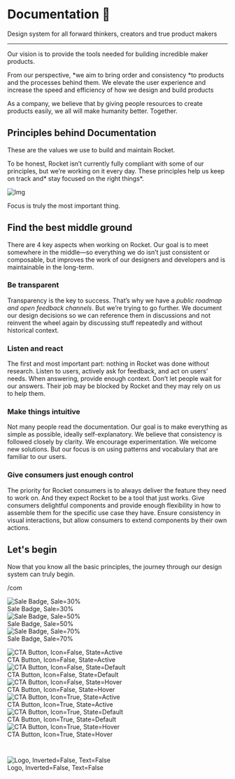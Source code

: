 
# Documentation 🚀

Design system for all forward thinkers, creators and true product makers

---

Our vision is to provide the tools needed for building incredible maker products.

From our perspective, *we aim to bring order and consistency *to products and the processes behind them. We elevate the user experience and increase the speed and efficiency of how we design and build products

As a company, we believe that by giving people resources to create products easily, we all will make humanity better. Together.

## Principles behind Documentation

These are the values we use to build and maintain Rocket.

To be honest, Rocket isn’t currently fully compliant with some of our principles, but we’re working on it every day. These principles help us keep on track and* stay focused on the right things*.

![Img](https://studio-assets.supernova.io/design-systems/14533/9289758a-6300-472a-bbc6-a57098081abf.jpeg?Expires=1990828800&Policy=eyJTdGF0ZW1lbnQiOlt7IlJlc291cmNlIjoiaHR0cHM6Ly9zdHVkaW8tYXNzZXRzLnN1cGVybm92YS5pby9kZXNpZ24tc3lzdGVtcy8xNDUzMy85Mjg5NzU4YS02MzAwLTQ3MmEtYmJjNi1hNTcwOTgwODFhYmYuanBlZyIsIkNvbmRpdGlvbiI6eyJEYXRlTGVzc1RoYW4iOnsiQVdTOkVwb2NoVGltZSI6MTk5MDgyODgwMH19fV19&Signature=E9DL6D-ZtS~4qaH18y5tnHC4gtpQUzZb85NmDFMuezn~MaWHPSumzBv6tXkxGqSgGyKh~9FaYnbfHkcJhU~4F~jdbuY70gbRxUpvnBtyCpz8o0mci-d2A9WoIZ3RGl11izD3c2WMfUaKhSaFlUw8cTGP-9vrqeUi58O2P4zYT9eAeyvOIFzQXgIgljhxiB9mIVU5a4j1vDL8ntJpagEZukKRskOgMrrB4LNQ-nRsvXFF7W5C5EkdoZPZf4jFxcQu2Yj6M9-bqNBXubYMsYYhEXqvqUOAnYVaE59E5PSSe43HKv2gp1ajSJ3ttHtTtCITO8Vyfh1FoTl03Z18ki8iZg__&Key-Pair-Id=APKAJGK34LCCAUR7N6LA)

Focus is truly the most important thing.

## Find the best middle ground

There are 4 key aspects when working on Rocket. Our goal is to meet somewhere in the middle—so everything we do isn’t just consistent or composable, but improves the work of our designers and developers and is maintainable in the long-term.

### Be transparent

Transparency is the key to success. That’s why we have a *public roadmap and open feedback channels*. But we’re trying to go further. We document our design decisions so we can reference them in discussions and not reinvent the wheel again by discussing stuff repeatedly and without historical context.

### Listen and react

The first and most important part: nothing in Rocket was done without research. Listen to users, actively ask for feedback, and act on users’ needs. When answering, provide enough context. Don’t let people wait for our answers. Their job may be blocked by Rocket and they may rely on us to help them.

### Make things intuitive

Not many people read the documentation. Our goal is to make everything as simple as possible, ideally self-explanatory. We believe that consistency is followed closely by clarity. We encourage experimentation. We welcome new solutions. But our focus is on using patterns and vocabulary that are familiar to our users.

### Give consumers just enough control

The priority for Rocket consumers is to always deliver the feature they need to work on. And they expect Rocket to be a tool that just works. Give consumers delightful components and provide enough flexibility in how to assemble them for the specific use case they have. Ensure consistency in visual interactions, but allow consumers to extend components by their own actions.

## Let's begin

Now that you know all the basic principles, the journey through our design system can truly begin.

/com

  
![Sale Badge, Sale=30%](https://studio-assets.supernova.io/design-systems/14533/5fa52dde-c6e4-433d-bcee-c9108ec84d47.png?Expires=1990828800&Policy=eyJTdGF0ZW1lbnQiOlt7IlJlc291cmNlIjoiaHR0cHM6Ly9zdHVkaW8tYXNzZXRzLnN1cGVybm92YS5pby9kZXNpZ24tc3lzdGVtcy8xNDUzMy81ZmE1MmRkZS1jNmU0LTQzM2QtYmNlZS1jOTEwOGVjODRkNDcucG5nIiwiQ29uZGl0aW9uIjp7IkRhdGVMZXNzVGhhbiI6eyJBV1M6RXBvY2hUaW1lIjoxOTkwODI4ODAwfX19XX0_&Signature=JvMilm-5wEXbgSVdllvu3NCZ1AqLQ7W7C8iZkjpZDqINq-LNIuc~G4Y17Eosc10lo~nrP7-THwoCscMEe0-Bwmesqop7UJiWvqIoG73B0-s2UDaGVoHxkRmURwxXawVETBBQV65r24takxYKExunqrz3ldwSn1bNr2eM2Z7DvvH0KyoDKpSGoB5fjnT7oRal0YuIJNAF-9zNM8eN3dRbuujE9KrOOKBcwj8wuhRajeQSAFTVScdZ4imhyQ33MJ07xCts7A-hVgILSrIBrU8eJh0X7mrGhjp8eis-0k~AZzEta3Razh83RcT52Gsq95O9TW9e299jhSqt4E5UjK6-yg__&Key-Pair-Id=APKAJGK34LCCAUR7N6LA)  
Sale Badge, Sale=30%  
![Sale Badge, Sale=50%](https://studio-assets.supernova.io/design-systems/14533/b74ba2e5-9f65-4a71-8fce-b214524d8c72.png?Expires=1990828800&Policy=eyJTdGF0ZW1lbnQiOlt7IlJlc291cmNlIjoiaHR0cHM6Ly9zdHVkaW8tYXNzZXRzLnN1cGVybm92YS5pby9kZXNpZ24tc3lzdGVtcy8xNDUzMy9iNzRiYTJlNS05ZjY1LTRhNzEtOGZjZS1iMjE0NTI0ZDhjNzIucG5nIiwiQ29uZGl0aW9uIjp7IkRhdGVMZXNzVGhhbiI6eyJBV1M6RXBvY2hUaW1lIjoxOTkwODI4ODAwfX19XX0_&Signature=MXeecrzgL5dWIIMbwj-vWL8xMO6axowp8t1HT4MAYQjFbQLbbQsz10AnOQPQKx5a-0yEM62H-~huSCVA8fY~fN3WYQwCSKOQLwh32~S48-czdaQiIGgeQdryXiU~dtGRajYhUqBDTBDxAjDwwNCy7C6OaiHkmixlm~ZANv3O71Kb6AlWyarivfr1TakBZakxrEnHYqGG9HOW01mlA5vEDvqUw354SMRsvO-vh1Exz41mD3T2tzvSuZhygmHOBeqc2GrQ8WFQ1nBX1RrpjEtPjwXA2OUSEacD2sVUxJ4OkOl3fCOfdBCZ9GVQM-i5KvsNeXzdw7oNRmfmodqbm0V3mQ__&Key-Pair-Id=APKAJGK34LCCAUR7N6LA)  
Sale Badge, Sale=50%  
![Sale Badge, Sale=70%](https://studio-assets.supernova.io/design-systems/14533/a5fa6248-60e1-44b5-88f0-37aa0e3c3a9a.png?Expires=1990828800&Policy=eyJTdGF0ZW1lbnQiOlt7IlJlc291cmNlIjoiaHR0cHM6Ly9zdHVkaW8tYXNzZXRzLnN1cGVybm92YS5pby9kZXNpZ24tc3lzdGVtcy8xNDUzMy9hNWZhNjI0OC02MGUxLTQ0YjUtODhmMC0zN2FhMGUzYzNhOWEucG5nIiwiQ29uZGl0aW9uIjp7IkRhdGVMZXNzVGhhbiI6eyJBV1M6RXBvY2hUaW1lIjoxOTkwODI4ODAwfX19XX0_&Signature=LeYrUyGX74E2y6vj1xlwUubgBFlRj-~0-5Gp4TGvhIyOkYVLwzWFd4DqM2pY4zEijv1mVNkAE6G6ZplN9F4Os-dWklxkOZZYwqq6I-KMSYhokt1Yz8qX7a4Hh6OUj0TkQRKRCfRxUZ-C-HO-pdRDDqtNxZ5FxIaYKUBuB1qvd7npQ-JKzixPBdybYE0NII~na3QU5g0bs2yWO~4ukfZoYbQIz6YbIr~RQeDd0XS3Y4Yj11bOuNaPmopp8sozJUlBypl~kiENOErNBS0s-qPPHEdeqiHw6by9CuVqiNExE1K0iqVp9G56-C17Jy~s6IHyOkw8Ph0TtuAtn38ALRoS5A__&Key-Pair-Id=APKAJGK34LCCAUR7N6LA)  
Sale Badge, Sale=70%  


  
![CTA Button, Icon=False, State=Active](https://studio-assets.supernova.io/design-systems/14533/79f78111-6f0a-44e6-a05f-ea44fcf177ed.png?Expires=1990828800&Policy=eyJTdGF0ZW1lbnQiOlt7IlJlc291cmNlIjoiaHR0cHM6Ly9zdHVkaW8tYXNzZXRzLnN1cGVybm92YS5pby9kZXNpZ24tc3lzdGVtcy8xNDUzMy83OWY3ODExMS02ZjBhLTQ0ZTYtYTA1Zi1lYTQ0ZmNmMTc3ZWQucG5nIiwiQ29uZGl0aW9uIjp7IkRhdGVMZXNzVGhhbiI6eyJBV1M6RXBvY2hUaW1lIjoxOTkwODI4ODAwfX19XX0_&Signature=ClVHzcLuXgTv0j-rs-aMvtfeOSNwY-LgiV9mxC~nWChSr0iP6Vlx1KUflBdd5kHX6o~ECcs8ZVEV2NdqsiUMl2TYvjk0H8efIda8E6R6s-bg3vHk2Yv4Eamr1DGb5UEIxhvgGntaRunFsSgUwbGjJOWwqWC3k7egWQGYr4xUEW30InYv1udnRAFt7R8e5tYaz3stcvIQiF08mwRPLBGrUWxcFfvBlFBfozD-IRS1X6yaVYNtSb~dGKhP6MNnf5UvBcVsDnTGktStH03ZSDAgfXgQeyzBXx3HbgnNrBW8wt-BVB6~Nn21fBuJNhw~5ThRSlhRt6Q0tEFlNhkX9Yo6mw__&Key-Pair-Id=APKAJGK34LCCAUR7N6LA)  
CTA Button, Icon=False, State=Active  
![CTA Button, Icon=False, State=Default](https://studio-assets.supernova.io/design-systems/14533/c53cb854-5058-4aff-9cb4-f778e1bc7586.png?Expires=1990828800&Policy=eyJTdGF0ZW1lbnQiOlt7IlJlc291cmNlIjoiaHR0cHM6Ly9zdHVkaW8tYXNzZXRzLnN1cGVybm92YS5pby9kZXNpZ24tc3lzdGVtcy8xNDUzMy9jNTNjYjg1NC01MDU4LTRhZmYtOWNiNC1mNzc4ZTFiYzc1ODYucG5nIiwiQ29uZGl0aW9uIjp7IkRhdGVMZXNzVGhhbiI6eyJBV1M6RXBvY2hUaW1lIjoxOTkwODI4ODAwfX19XX0_&Signature=PNLfflcuKY419tUkOFUPQGBL6wlRu4jIFSlwI9AXH4VpnAez6Y7RkvDEN1W8IBgxvlTIniPyIxL3objtHs8~8Vpj~botMo2P-~7oN4b7-~Nh1eJL6G1lbQpx0Fnk06wRv4DrXfEUfsyboZSMOPcj9ReNT0T8rXKx~5-VlVxZCpisYti8dcATBGQT9WY4p2il1D5XTR~SveHtbqVMhM8ujnLFFXd5k-jFboW4jO2qdzztw3xkyjdtQRmIkfbR~7HFkIaJ8DGXCx~eas2Edr3YkUu8Z5QAY2MZVMGp0rIUd6-~hT7rTTl~8k4f4Nf9nmX1N-EdAbl4pZRAPQVETwxkfA__&Key-Pair-Id=APKAJGK34LCCAUR7N6LA)  
CTA Button, Icon=False, State=Default  
![CTA Button, Icon=False, State=Hover](https://studio-assets.supernova.io/design-systems/14533/70fe8fa4-7ffe-42c4-985d-f8c1c803ac15.png?Expires=1990828800&Policy=eyJTdGF0ZW1lbnQiOlt7IlJlc291cmNlIjoiaHR0cHM6Ly9zdHVkaW8tYXNzZXRzLnN1cGVybm92YS5pby9kZXNpZ24tc3lzdGVtcy8xNDUzMy83MGZlOGZhNC03ZmZlLTQyYzQtOTg1ZC1mOGMxYzgwM2FjMTUucG5nIiwiQ29uZGl0aW9uIjp7IkRhdGVMZXNzVGhhbiI6eyJBV1M6RXBvY2hUaW1lIjoxOTkwODI4ODAwfX19XX0_&Signature=PXYQMvJ~soZdLQMBxBqkxgSi7r1CL7mwUog~V3LJdPiU4fPPjC4xmjGYOIHYL-BDxPijkjfr4KwTZFX53y2C8ZBJGGVxgg-KvMhjOie6xIY1JB5m69JhMOx1wdUk5UpySoJqniIrxtDQs-X25tCW8Wt0AcrbcwGfdA3pWfBJpNw4ugHJAuLoPhQxKkWH0U8EIEeDRAcSr8JXTqoyU0bmjY2mRPRsAyRho6S3jMVQUCixTFcF7Aw3pTLRGvNewWSbfuqMiIcDx785hxzGsoqLgkfrDTyaHJn1MGZU1XZbOjt8o4qx-XOP4tUrDySMpSbBqPxNF0zNly~WVQiUVh2d4g__&Key-Pair-Id=APKAJGK34LCCAUR7N6LA)  
CTA Button, Icon=False, State=Hover  
![CTA Button, Icon=True, State=Active](https://studio-assets.supernova.io/design-systems/14533/66a3d93f-475e-4d37-8850-f4a0a65d6eeb.png?Expires=1990828800&Policy=eyJTdGF0ZW1lbnQiOlt7IlJlc291cmNlIjoiaHR0cHM6Ly9zdHVkaW8tYXNzZXRzLnN1cGVybm92YS5pby9kZXNpZ24tc3lzdGVtcy8xNDUzMy82NmEzZDkzZi00NzVlLTRkMzctODg1MC1mNGEwYTY1ZDZlZWIucG5nIiwiQ29uZGl0aW9uIjp7IkRhdGVMZXNzVGhhbiI6eyJBV1M6RXBvY2hUaW1lIjoxOTkwODI4ODAwfX19XX0_&Signature=CUiO2Czl5BNoMUFM9OV1lBR073hTQ5~Cdj7kpl8VKaOlRk1ErovjpGeuXrO-4mqyrIzuLQI8E6OBiouKFe4K2YueCCfyTEwh1vBdKba4G-UKmeg7lthg1yVMn-qrCs3bk5zX~-nu7iJU~6gASmiE3gcer9o3j1AWBMbbDwNwo-cTEldduv9zj4xGJxx~n7CZ3YRH3uSQLgkX0-1Rzyk3Xzoc-b~rQS1BkQUVqwiDz1xRmdisIerxjaVq8lcstebV1BBPjABspRfLvEpkR86o5r6CixVrvCwpGWtfXADfMuTxDnloU8kBET6H5TtUi2ztvW2BJ3Ld9hRqlNQ-cRfIAA__&Key-Pair-Id=APKAJGK34LCCAUR7N6LA)  
CTA Button, Icon=True, State=Active  
![CTA Button, Icon=True, State=Default](https://studio-assets.supernova.io/design-systems/14533/cec0cd21-7753-4929-a503-ab6e44674eab.png?Expires=1990828800&Policy=eyJTdGF0ZW1lbnQiOlt7IlJlc291cmNlIjoiaHR0cHM6Ly9zdHVkaW8tYXNzZXRzLnN1cGVybm92YS5pby9kZXNpZ24tc3lzdGVtcy8xNDUzMy9jZWMwY2QyMS03NzUzLTQ5MjktYTUwMy1hYjZlNDQ2NzRlYWIucG5nIiwiQ29uZGl0aW9uIjp7IkRhdGVMZXNzVGhhbiI6eyJBV1M6RXBvY2hUaW1lIjoxOTkwODI4ODAwfX19XX0_&Signature=ElTC9NsDPfbvHQyBewz~A6CMw3tPU2JUGetmtm0QPiJ3awp9CnZlw0~OqgdMD8zlq8H8en7T9jrB~Fu7MIpxT4PMtkMTqcAj0yhX1dLrKqatiTgMaFDMQE9DygDnwA-WXph8XLAjjUC4bJrBthtqxQSEPuAcpgSFaWLBM0FLRq-vJ2E3HeZK-d9NqUPMDG6y8RrnxesZIqWb3g6ne8Fy5Vfwsd5CGYVZ-ElKEZQoIQvPZEMA~v8fSC9yH~6QzhcIafursgOYtWtOyAZKaVBLDXhjj1ujU4Km7q6MNvyzHB9rZ7-6xsIZjp-~I748btbGvZICd0XRLjccMGjN2LeSog__&Key-Pair-Id=APKAJGK34LCCAUR7N6LA)  
CTA Button, Icon=True, State=Default  
![CTA Button, Icon=True, State=Hover](https://studio-assets.supernova.io/design-systems/14533/1a6ce54d-7671-4230-a503-d091d3bc1aae.png?Expires=1990828800&Policy=eyJTdGF0ZW1lbnQiOlt7IlJlc291cmNlIjoiaHR0cHM6Ly9zdHVkaW8tYXNzZXRzLnN1cGVybm92YS5pby9kZXNpZ24tc3lzdGVtcy8xNDUzMy8xYTZjZTU0ZC03NjcxLTQyMzAtYTUwMy1kMDkxZDNiYzFhYWUucG5nIiwiQ29uZGl0aW9uIjp7IkRhdGVMZXNzVGhhbiI6eyJBV1M6RXBvY2hUaW1lIjoxOTkwODI4ODAwfX19XX0_&Signature=dXIiTO5D~NSg~3a6QcDyDJh04-XnR-9O2SggaRHJeeM1Uu1u5CgYEEZwSYEDntc2trdGXov6Ggu-KtmTnq~-D76-s2~EGYaOnXZH7-Q3m2xEAG2Z0T3dM5a7to-JSZ1AhoE3jmy1mGyKZ-P8-rZotWpOcVtGUov3LwPtFyeLKs6U3Gbz~tz8csSxup8LN0Y2F9gxuPu4atbqRTwdUsabPpwJhWqQaYzlsUrrGkApoJKdt4agxIqqvFI~VjRBaJ7Me9AFqlWC~8EyyuVhF7N9I3VV2NB7k6tq6K2Qq~YJniGhnPyc-gZnZGV~8dCB05h-vcvvdDxZGtcIgQiSK63ugQ__&Key-Pair-Id=APKAJGK34LCCAUR7N6LA)  
CTA Button, Icon=True, State=Hover  


```javascript  
  
```

  
![Logo, Inverted=False, Text=False](https://studio-assets.supernova.io/design-systems/14533/aa1aa705-9858-409c-99ca-c98db31d1cad.png?Expires=1990828800&Policy=eyJTdGF0ZW1lbnQiOlt7IlJlc291cmNlIjoiaHR0cHM6Ly9zdHVkaW8tYXNzZXRzLnN1cGVybm92YS5pby9kZXNpZ24tc3lzdGVtcy8xNDUzMy9hYTFhYTcwNS05ODU4LTQwOWMtOTljYS1jOThkYjMxZDFjYWQucG5nIiwiQ29uZGl0aW9uIjp7IkRhdGVMZXNzVGhhbiI6eyJBV1M6RXBvY2hUaW1lIjoxOTkwODI4ODAwfX19XX0_&Signature=BZdBBSbN80Ft8lPyTqDjuN26vX~JZoqgMtKzFDsIpY4FmKz~7TTNSx-HI99X0z6urq7sk8fgCUF7fjsXozoy-WMqNsXLx2DggLBqCh6lgLVEfJXmJn1XUHL6Xc0vknh85Y4ABpmwMDtxcojR9oa90u4yPEqEXIR1VOXvMuRNCmLbVKKGx8oZcVfui8Iw6j9TrJjTGqohS3D4dLlcfaMSBMkJ1nsdxe~4Cg3zU-gjXg-E435E2fsCwEl8~~h5bkkd0rxT5ClS6zo-9A4EdvVpmJekdxsT6q-F1DR3Gqg1ldMlHvsRl8AhjrkhlbdPNN~fhUNRYTBGxk~U2ZSbsmbaRQ__&Key-Pair-Id=APKAJGK34LCCAUR7N6LA)  
Logo, Inverted=False, Text=False  


  
  
